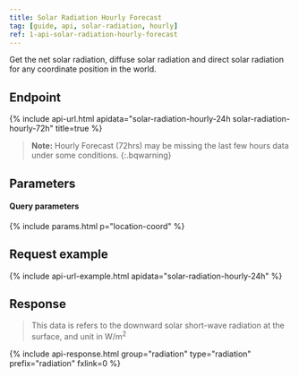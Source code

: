 ```yaml
---
title: Solar Radiation Hourly Forecast
tag: [guide, api, solar-radiation, hourly]
ref: 1-api-solar-radiation-hourly-forecast
---
```


Get the net solar radiation, diffuse solar radiation and direct solar radiation for any coordinate position in the world.

## Endpoint

{% include api-url.html apidata="solar-radiation-hourly-24h solar-radiation-hourly-72h" title=true %}

> **Note:** Hourly Forecast (72hrs) may be missing the last few hours data under some conditions.
{:.bqwarning}

## Parameters

#### Query parameters

{% include params.html p="location-coord" %}

## Request example

{% include api-url-example.html apidata="solar-radiation-hourly-24h" %}

## Response

> This data is refers to the downward solar short-wave radiation at the surface, and unit in W/m<sup>2</sup>

{% include api-response.html group="radiation" type="radiation" prefix="radiation" fxlink=0 %}
